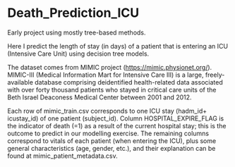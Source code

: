 # Death_Prediction_ICU
Early project using mostly tree-based methods.

Here I predict the length of stay (in days) of a patient that is entering an ICU (Intensive Care Unit) using decision tree models.

The dataset comes from MIMIC project (https://mimic.physionet.org/). MIMIC-III (Medical Information Mart for Intensive Care III) is a large, freely-available database comprising deidentified health-related data associated with over forty thousand patients who stayed in critical care units of the Beth Israel Deaconess Medical Center between 2001 and 2012.

Each row of mimic_train.csv corresponds to one ICU stay (hadm_id+ icustay_id) of one patient (subject_id). Column HOSPITAL_EXPIRE_FLAG is the indicator of death (=1) as a result of the current hospital stay; this is the outcome to predict in our modelling exercise. The remaining columns correspond to vitals of each patient (when entering the ICU), plus some general characteristics (age, gender, etc.), and their explanation can be found at mimic_patient_metadata.csv.

